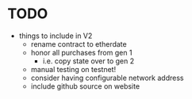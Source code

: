 # TODO
- things to include in V2
  - rename contract to etherdate
  - honor all purchases from gen 1
    - i.e. copy state over to gen 2
  - manual testing on testnet!
  - consider having configurable network address
  - include github source on website
